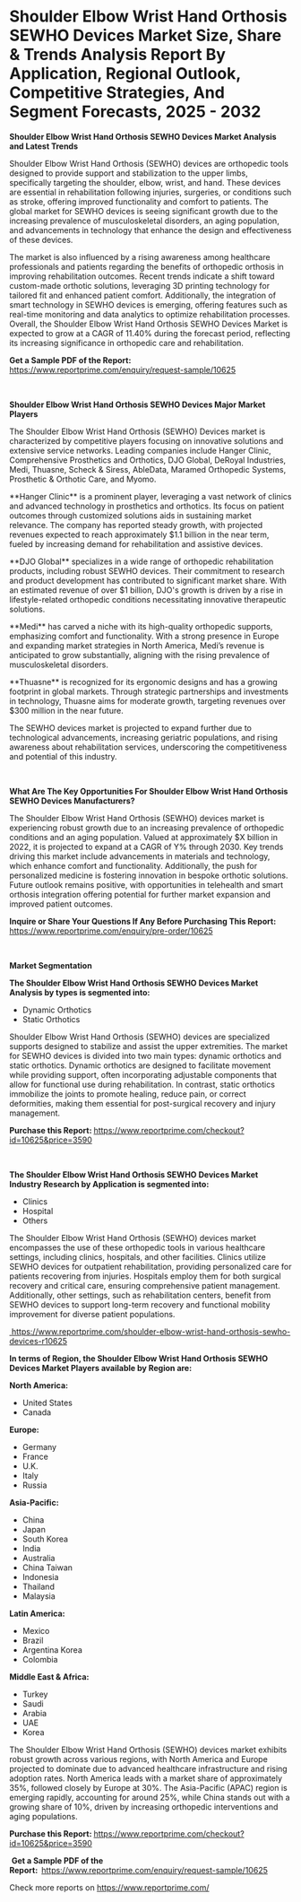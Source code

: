 <p><h1>Shoulder Elbow Wrist Hand Orthosis SEWHO Devices Market Size, Share & Trends Analysis Report By Application, Regional Outlook, Competitive Strategies, And Segment Forecasts, 2025 - 2032</h1></p><p><strong>Shoulder Elbow Wrist Hand Orthosis SEWHO Devices Market Analysis and Latest Trends</strong></p>
<p><p>Shoulder Elbow Wrist Hand Orthosis (SEWHO) devices are orthopedic tools designed to provide support and stabilization to the upper limbs, specifically targeting the shoulder, elbow, wrist, and hand. These devices are essential in rehabilitation following injuries, surgeries, or conditions such as stroke, offering improved functionality and comfort to patients. The global market for SEWHO devices is seeing significant growth due to the increasing prevalence of musculoskeletal disorders, an aging population, and advancements in technology that enhance the design and effectiveness of these devices. </p><p>The market is also influenced by a rising awareness among healthcare professionals and patients regarding the benefits of orthopedic orthosis in improving rehabilitation outcomes. Recent trends indicate a shift toward custom-made orthotic solutions, leveraging 3D printing technology for tailored fit and enhanced patient comfort. Additionally, the integration of smart technology in SEWHO devices is emerging, offering features such as real-time monitoring and data analytics to optimize rehabilitation processes. Overall, the Shoulder Elbow Wrist Hand Orthosis SEWHO Devices Market is expected to grow at a CAGR of 11.40% during the forecast period, reflecting its increasing significance in orthopedic care and rehabilitation.</p></p>
<p><strong>Get a Sample PDF of the Report:&nbsp;</strong> <a href="https://www.reportprime.com/enquiry/request-sample/10625?utm_campaign=2722&utm_medium=2&utm_source=Github&utm_content=ia&utm_term=20032025&utm_id=shoulder-elbow-wrist-hand-orthosis-sewho-devices">https://www.reportprime.com/enquiry/request-sample/10625</a></p>
<p>&nbsp;</p>
<p><strong>Shoulder Elbow Wrist Hand Orthosis SEWHO Devices Major Market Players</strong></p>
<p><p>The Shoulder Elbow Wrist Hand Orthosis (SEWHO) Devices market is characterized by competitive players focusing on innovative solutions and extensive service networks. Leading companies include Hanger Clinic, Comprehensive Prosthetics and Orthotics, DJO Global, DeRoyal Industries, Medi, Thuasne, Scheck & Siress, AbleData, Maramed Orthopedic Systems, Prosthetic & Orthotic Care, and Myomo.</p><p>**Hanger Clinic** is a prominent player, leveraging a vast network of clinics and advanced technology in prosthetics and orthotics. Its focus on patient outcomes through customized solutions aids in sustaining market relevance. The company has reported steady growth, with projected revenues expected to reach approximately $1.1 billion in the near term, fueled by increasing demand for rehabilitation and assistive devices.</p><p>**DJO Global** specializes in a wide range of orthopedic rehabilitation products, including robust SEWHO devices. Their commitment to research and product development has contributed to significant market share. With an estimated revenue of over $1 billion, DJO's growth is driven by a rise in lifestyle-related orthopedic conditions necessitating innovative therapeutic solutions.</p><p>**Medi** has carved a niche with its high-quality orthopedic supports, emphasizing comfort and functionality. With a strong presence in Europe and expanding market strategies in North America, Medi’s revenue is anticipated to grow substantially, aligning with the rising prevalence of musculoskeletal disorders.</p><p>**Thuasne** is recognized for its ergonomic designs and has a growing footprint in global markets. Through strategic partnerships and investments in technology, Thuasne aims for moderate growth, targeting revenues over $300 million in the near future.</p><p>The SEWHO devices market is projected to expand further due to technological advancements, increasing geriatric populations, and rising awareness about rehabilitation services, underscoring the competitiveness and potential of this industry.</p></p>
<p>&nbsp;</p>
<p><strong>What Are The Key Opportunities For Shoulder Elbow Wrist Hand Orthosis SEWHO Devices Manufacturers?</strong></p>
<p><p>The Shoulder Elbow Wrist Hand Orthosis (SEWHO) devices market is experiencing robust growth due to an increasing prevalence of orthopedic conditions and an aging population. Valued at approximately $X billion in 2022, it is projected to expand at a CAGR of Y% through 2030. Key trends driving this market include advancements in materials and technology, which enhance comfort and functionality. Additionally, the push for personalized medicine is fostering innovation in bespoke orthotic solutions. Future outlook remains positive, with opportunities in telehealth and smart orthosis integration offering potential for further market expansion and improved patient outcomes.</p></p>
<p><strong>Inquire or Share Your Questions If Any Before Purchasing This Report:</strong> <a href="https://www.reportprime.com/enquiry/pre-order/10625?utm_campaign=2722&utm_medium=2&utm_source=Github&utm_content=ia&utm_term=20032025&utm_id=shoulder-elbow-wrist-hand-orthosis-sewho-devices">https://www.reportprime.com/enquiry/pre-order/10625</a></p>
<p>&nbsp;</p>
<p><strong>Market Segmentation</strong></p>
<p><strong>The Shoulder Elbow Wrist Hand Orthosis SEWHO Devices Market Analysis by types is segmented into:</strong></p>
<p><ul><li>Dynamic Orthotics</li><li>Static Orthotics</li></ul></p>
<p><p>Shoulder Elbow Wrist Hand Orthosis (SEWHO) devices are specialized supports designed to stabilize and assist the upper extremities. The market for SEWHO devices is divided into two main types: dynamic orthotics and static orthotics. Dynamic orthotics are designed to facilitate movement while providing support, often incorporating adjustable components that allow for functional use during rehabilitation. In contrast, static orthotics immobilize the joints to promote healing, reduce pain, or correct deformities, making them essential for post-surgical recovery and injury management.</p></p>
<p><strong>Purchase this Report:&nbsp;</strong><a href="https://www.reportprime.com/checkout?id=10625&price=3590&utm_campaign=2722&utm_medium=2&utm_source=Github&utm_content=ia&utm_term=20032025&utm_id=shoulder-elbow-wrist-hand-orthosis-sewho-devices">https://www.reportprime.com/checkout?id=10625&price=3590</a></p>
<p>&nbsp;</p>
<p><strong>The Shoulder Elbow Wrist Hand Orthosis SEWHO Devices Market Industry Research by Application is segmented into:</strong></p>
<p><ul><li>Clinics</li><li>Hospital</li><li>Others</li></ul></p>
<p><p>The Shoulder Elbow Wrist Hand Orthosis (SEWHO) devices market encompasses the use of these orthopedic tools in various healthcare settings, including clinics, hospitals, and other facilities. Clinics utilize SEWHO devices for outpatient rehabilitation, providing personalized care for patients recovering from injuries. Hospitals employ them for both surgical recovery and critical care, ensuring comprehensive patient management. Additionally, other settings, such as rehabilitation centers, benefit from SEWHO devices to support long-term recovery and functional mobility improvement for diverse patient populations.</p></p>
<p><a href="https://www.reportprime.com/shoulder-elbow-wrist-hand-orthosis-sewho-devices-r10625?utm_campaign=2722&utm_medium=2&utm_source=Github&utm_content=ia&utm_term=20032025&utm_id=shoulder-elbow-wrist-hand-orthosis-sewho-devices">&nbsp;https://www.reportprime.com/shoulder-elbow-wrist-hand-orthosis-sewho-devices-r10625</a></p>
<p><strong>In terms of Region, the Shoulder Elbow Wrist Hand Orthosis SEWHO Devices Market Players available by Region are:</strong></p>
<p>
    <p> <strong> North America: </strong>
        <ul>
            <li>United States</li>
            <li>Canada</li>
        </ul>
        </p> 
    <p> <strong> Europe: </strong>
        <ul>
            <li>Germany</li>
            <li>France</li>
            <li>U.K.</li>
            <li>Italy</li>
            <li>Russia</li>
        </ul>
        </p> 
    <p> <strong> Asia-Pacific: </strong>
        <ul>
            <li>China</li>
            <li>Japan</li>
            <li>South Korea</li>
            <li>India</li>
            <li>Australia</li>
            <li>China Taiwan</li>
            <li>Indonesia</li>
            <li>Thailand</li>
            <li>Malaysia</li>
        </ul>
        </p> 
    <p> <strong> Latin America: </strong>
        <ul>
            <li>Mexico</li>
            <li>Brazil</li>
            <li>Argentina Korea</li>
            <li>Colombia</li>
        </ul>
        </p> 
    <p> <strong> Middle East & Africa: </strong>
        <ul>
            <li>Turkey</li>
            <li>Saudi</li>
            <li>Arabia</li>
            <li>UAE</li>
            <li>Korea</li>
        </ul>
    </p>
    </p>
<p><p>The Shoulder Elbow Wrist Hand Orthosis (SEWHO) devices market exhibits robust growth across various regions, with North America and Europe projected to dominate due to advanced healthcare infrastructure and rising adoption rates. North America leads with a market share of approximately 35%, followed closely by Europe at 30%. The Asia-Pacific (APAC) region is emerging rapidly, accounting for around 25%, while China stands out with a growing share of 10%, driven by increasing orthopedic interventions and aging populations.</p></p>
<p><strong>Purchase this Report: </strong><a href="https://www.reportprime.com/checkout?id=10625&price=3590&utm_campaign=2722&utm_medium=2&utm_source=Github&utm_content=ia&utm_term=20032025&utm_id=shoulder-elbow-wrist-hand-orthosis-sewho-devices">https://www.reportprime.com/checkout?id=10625&price=3590</a></p>
<p>&nbsp;<strong>Get a Sample PDF of the Report:&nbsp;&nbsp;</strong><a href="https://www.reportprime.com/enquiry/request-sample/10625?utm_campaign=2722&utm_medium=2&utm_source=Github&utm_content=ia&utm_term=20032025&utm_id=shoulder-elbow-wrist-hand-orthosis-sewho-devices">https://www.reportprime.com/enquiry/request-sample/10625</a></p>
<p><strong></strong></p>
<p>Check more reports on <a href="https://www.reportprime.com/?utm_campaign=2722&utm_medium=2&utm_source=Github&utm_content=ia&utm_term=20032025&utm_id=shoulder-elbow-wrist-hand-orthosis-sewho-devices">https://www.reportprime.com/</a></p>